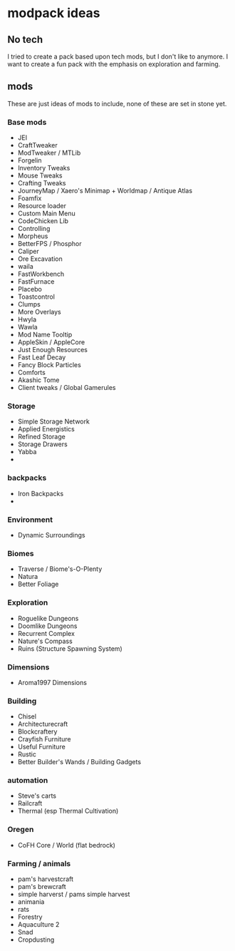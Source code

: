 # modpack ideas

## No tech
I tried to create a pack based upon tech mods, but I don't like to anymore. I want to create a fun pack with the emphasis on
exploration and farming.

## mods
These are just ideas of mods to include, none of these are set in stone yet.

### Base mods
- JEI
- CraftTweaker
- ModTweaker / MTLib
- Forgelin
- Inventory Tweaks
- Mouse Tweaks
- Crafting Tweaks
- JourneyMap / Xaero's Minimap + Worldmap / Antique Atlas
- Foamfix
- Resource loader
- Custom Main Menu
- CodeChicken Lib
- Controlling
- Morpheus
- BetterFPS / Phosphor
- Caliper
- Ore Excavation
- waila
- FastWorkbench
- FastFurnace
- Placebo
- Toastcontrol
- Clumps
- More Overlays
- Hwyla
- Wawla
- Mod Name Tooltip
- AppleSkin / AppleCore
- Just Enough Resources
- Fast Leaf Decay
- Fancy Block Particles
- Comforts
- Akashic Tome
- Client tweaks / Global Gamerules

### Storage
- Simple Storage Network
- Applied Energistics
- Refined Storage
- Storage Drawers
- Yabba
- 
### backpacks
- Iron Backpacks
- 

### Environment
- Dynamic Surroundings

### Biomes
- Traverse / Biome's-O-Plenty
- Natura
- Better Foliage


### Exploration
- Roguelike Dungeons
- Doomlike Dungeons
- Recurrent Complex
- Nature's Compass
- Ruins (Structure Spawning System)

### Dimensions
- Aroma1997 Dimensions

### Building
- Chisel
- Architecturecraft
- Blockcraftery
- Crayfish Furniture
- Useful Furniture
- Rustic
- Better Builder's Wands / Building Gadgets

### automation
- Steve's carts
- Railcraft
- Thermal (esp Thermal Cultivation)

### Oregen
- CoFH Core / World (flat bedrock)


### Farming / animals
- pam's harvestcraft
- pam's brewcraft
- simple harverst / pams simple harvest
- animania
- rats
- Forestry
- Aquaculture 2
- Snad
- Cropdusting
